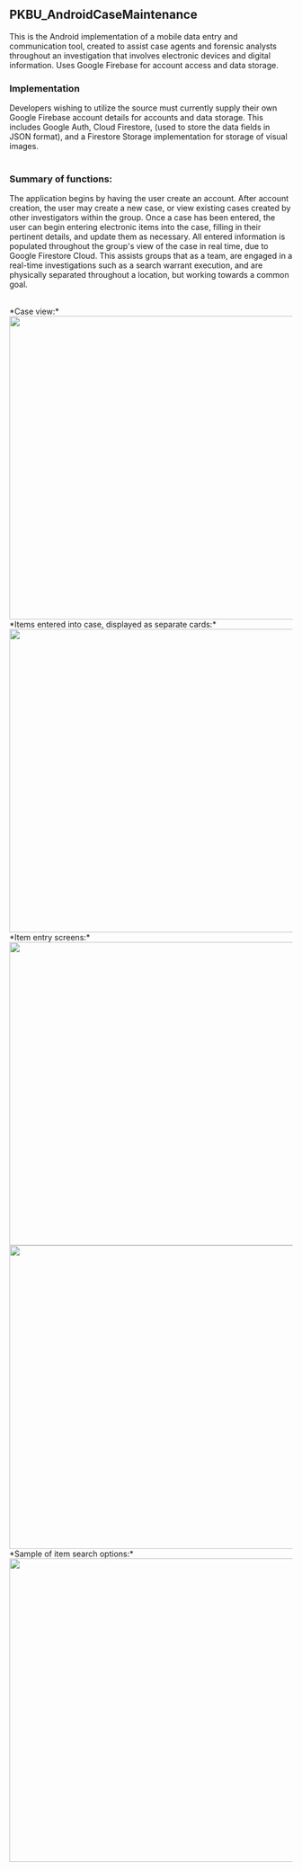 ## PKBU_AndroidCaseMaintenance

This is the Android implementation of a mobile data entry and communication tool, created to assist case agents and forensic analysts throughout an investigation that involves electronic devices and digital information.  Uses Google Firebase for account access and data storage.  

### Implementation
Developers wishing to utilize the source must currently supply their own Google Firebase account details for accounts and data storage.  This includes Google Auth, Cloud Firestore, (used to store the data fields in JSON format), and a Firestore Storage implementation for storage of visual images.\
<br>
### Summary of functions:  
The application begins by having the user create an account.  After account creation, the user may create a new case, or view existing cases created by other investigators within the group.  Once a case has been entered, the user can begin entering electronic items into the case, filling in their pertinent details, and update them as necessary.  All entered information is populated throughout the group's view of the case in real time, due to Google Firestore Cloud.  This assists groups that as a team, are engaged in a real-time investigations such as a search warrant execution, and are physically separated throughout a location, but working towards a common goal.  

<br>
*Case view:*
<img src="https://user-images.githubusercontent.com/25714007/86613214-df341500-bf76-11ea-97cd-93fd50828ce2.png" width="540">
<br>
*Items entered into case, displayed as separate cards:*
<img src="https://user-images.githubusercontent.com/25714007/86613528-58cc0300-bf77-11ea-81da-6d53ca438a0b.png" width="540">
<br>
*Item entry screens:*
<img src="https://user-images.githubusercontent.com/25714007/86613828-ba8c6d00-bf77-11ea-9840-796789bf3e7c.png" width="540"><img src="https://user-images.githubusercontent.com/25714007/86613844-bd875d80-bf77-11ea-8c76-af765678f2f0.png" width="540">
<br>
*Sample of item search options:*
<img src="https://user-images.githubusercontent.com/25714007/86613958-e7408480-bf77-11ea-947e-adf76d542d8e.png" width="540">
